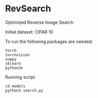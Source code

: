 # RevSearch
Optimized Reverse Image Search

Initial dataset: CIFAR 10

To run the following packages are needed:
```
torch
torchvision
numpy
sklearn
python3x
```
Running script

```
cd models
python3 search.py
```
